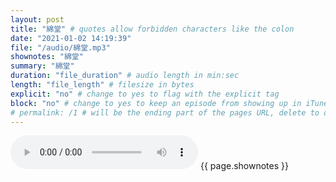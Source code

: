 ```yaml
---
layout: post
title: "綿堂" # quotes allow forbidden characters like the colon
date: "2021-01-02 14:19:39"
file: "/audio/綿堂.mp3"
shownotes: "綿堂"
summary: "綿堂"
duration: "file_duration" # audio length in min:sec
length: "file_length" # filesize in bytes
explicit: "no" # change to yes to flag with the explicit tag
block: "no" # change to yes to keep an episode from showing up in iTunes
# permalink: /1 # will be the ending part of the pages URL, delete to default to the title
---
```


<audio controls>
<source src="{{site.url}}{{site.baseurl}}{{ page.file }}" type="audio/x-mp3">
Your browser does not support the audio element.
</audio>
{{ page.shownotes }}
